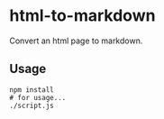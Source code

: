 # html-to-markdown

Convert an html page to markdown.

## Usage

    npm install
    # for usage...
    ./script.js
